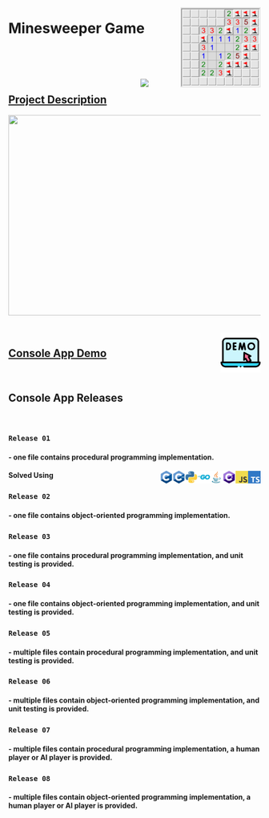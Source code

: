 <a href="/1-player-games/minesweeper-game/README.md"><img align="right" width="160" src="/logos/minesweeper-game.png"></img></a>

# Minesweeper Game

<br><br>

<br>
<a href="https://youtube.com/watch?v=dvvrOeITzG8"><img align="right" width="80" src="https://github.com/cs-MohamedAyman/cs-MohamedAyman/blob/master/repos-icons/clipboard.png"></img></a>

## [Project Description](https://youtube.com/watch?v=dvvrOeITzG8)

<p align="center"><a href="https://youtube.com/watch?v=dvvrOeITzG8"><img src="https://img.youtube.com/vi/dvvrOeITzG8/0.jpg" width="600" height="400"></a></p>

<br>
<a href="/1-player-games/minesweeper-game/console-app/DEMO.md"><img align="right" width="80" src="/logos/demo.png"></a>

## [Console App Demo](/1-player-games/minesweeper-game/console-app/DEMO.md)

<br>

## Console App Releases

<br>

### `Release 01`
<h4>- one file contains procedural programming implementation.</h4>

<a href="/1-player-games/minesweeper-game/console-app/typescript/README.md"><img src="https://github.com/cs-MohamedAyman/cs-MohamedAyman/blob/master/logos/typescript.png" width="5%" align="right"></img></a>
<a href="/1-player-games/minesweeper-game/console-app/javascript/README.md"><img src="https://github.com/cs-MohamedAyman/cs-MohamedAyman/blob/master/logos/javascript.png" width="5%" align="right"></img></a>
<a href="/1-player-games/minesweeper-game/console-app/csharp/README.md">    <img src="https://github.com/cs-MohamedAyman/cs-MohamedAyman/blob/master/logos/csharp.png"     width="5%" align="right"></img></a>
<a href="/1-player-games/minesweeper-game/console-app/java/README.md">      <img src="https://github.com/cs-MohamedAyman/cs-MohamedAyman/blob/master/logos/java.png"       width="5%" align="right"></img></a>
<a href="/1-player-games/minesweeper-game/console-app/go/README.md">        <img src="https://github.com/cs-MohamedAyman/cs-MohamedAyman/blob/master/logos/golang.png"     width="5%" align="right"></img></a>
<a href="/1-player-games/minesweeper-game/console-app/tasks-python.md">     <img src="https://github.com/cs-MohamedAyman/cs-MohamedAyman/blob/master/logos/python.png"     width="5%" align="right"></img></a>
<a href="/1-player-games/minesweeper-game/console-app/tasks-cplusplus.md">  <img src="https://github.com/cs-MohamedAyman/cs-MohamedAyman/blob/master/logos/cpp.png"        width="5%" align="right"></img></a>
<a href="/1-player-games/minesweeper-game/console-app/c/README.md">         <img src="https://github.com/cs-MohamedAyman/cs-MohamedAyman/blob/master/logos/c.png"          width="5%" align="right"></img></a>
<h4>Solved Using</h4>

### `Release 02`
<h4>- one file contains object-oriented programming implementation.</h4>

### `Release 03`
<h4>- one file contains procedural programming implementation, and unit testing is provided.</h4>

### `Release 04`
<h4>- one file contains object-oriented programming implementation, and unit testing is provided.</h4>

### `Release 05`
<h4>- multiple files contain procedural programming implementation, and unit testing is provided.</h4>

### `Release 06`
<h4>- multiple files contain object-oriented programming implementation, and unit testing is provided.</h4>

### `Release 07`
<h4>- multiple files contain procedural programming implementation, a human player or AI player is provided.</h4>

### `Release 08`
<h4>- multiple files contain object-oriented programming implementation, a human player or AI player is provided.</h4>
